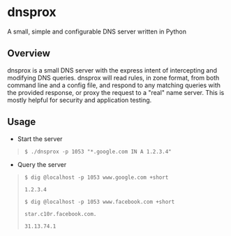 # dnsprox

A small, simple and configurable DNS server written in Python

## Overview

dnsprox is a small DNS server with the express intent of intercepting and modifying DNS queries. dnsprox will read rules, in zone format, from both command line and a config file, and respond to any matching queries with the provided response, or proxy the request to a "real" name server. This is mostly helpful for security and application testing.

## Usage

*	Start the server

>	``$ ./dnsprox -p 1053 "*.google.com IN A 1.2.3.4"``

*	Query the server

>	``$ dig @localhost -p 1053 www.google.com +short``
>
>	``1.2.3.4``
>
>	``$ dig @localhost -p 1053 www.facebook.com +short``
>
>	``star.c10r.facebook.com.``
>
>	``31.13.74.1``
